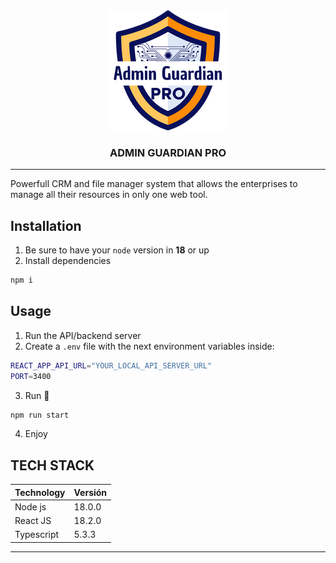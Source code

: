 <div align="center">
  <a href="https://github.com/jdreina7/admin-guardian-pro-frontend">
    <img src="public/logo192.png" alt="AGP">
  </a>

  <h3 align="center">ADMIN GUARDIAN PRO</h3>

</div>

---

Powerfull CRM and file manager system that allows the enterprises to manage all their resources in only one web tool.

## Installation
1. Be sure to have your `node` version in **18** or up
2. Install dependencies
```sh
npm i
```

## Usage
1. Run the API/backend server
2. Create a `.env` file with the next environment variables inside:
```bash
REACT_APP_API_URL="YOUR_LOCAL_API_SERVER_URL"
PORT=3400
```
3. Run 🚀
```sh
npm run start
```
4. Enjoy

## TECH STACK

| Technology | Versión |
| ---------- | ------- |
| Node js    | 18.0.0  |
| React JS   | 18.2.0  |
| Typescript |  5.3.3  |
___

